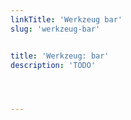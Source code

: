 ```yaml
---
linkTitle: 'Werkzeug bar'
slug: 'werkzeug-bar'


title: 'Werkzeug: bar'
description: 'TODO'




---
```

